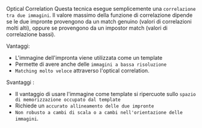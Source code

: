 Optical Correlation
Questa tecnica esegue semplicemente una `correlazione tra due immagini`. 
Il valore massimo della funzione di correlazione dipende se le due impronte provengono da un match genuino (valori di correlazioni molti alti), oppure se provengono da un impostor match (valori di correlazione bassi).

Vantaggi:
- L'immagine dell'impronta viene utilizzata come un template
- Permette di avere anche delle `immagini a bassa risoluzione`
- `Matching molto veloce` attraverso l'optical correlation.

Svantaggi :
- Il vantaggio di usare l'immagine come template si ripercuote sullo `spazio di memorizzazione occupato dal template`
- Richiede un `accurato allineamento delle due impronte`
- `Non robusto a cambi di scala o a cambi nell'orientazione delle immagini`.
